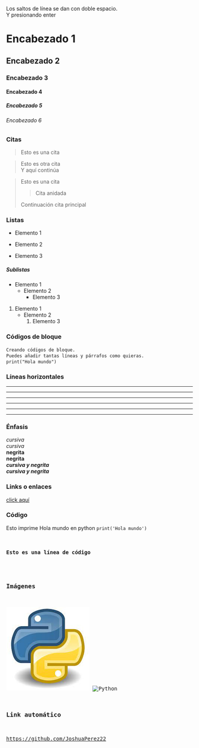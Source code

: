 Los saltos de línea se dan con doble espacio.  
Y presionando enter

# Encabezado 1
## Encabezado 2
### Encabezado 3
#### Encabezado 4
##### Encabezado 5
###### Encabezado 6

### Citas

> Esto es una cita

> Esto es otra cita  
> Y aquí continúa

> Esto es una cita
>
> > Cita anidada  
> 
> Continuación cita principal

### Listas

- Elemento 1
* Elemento 2
+ Elemento 3

##### Sublistas

- Elemento 1
  - Elemento 2
    - Elemento 3

1. Elemento 1
   - Elemento 2
       1. Elemento 3

### Códigos de bloque
~~~
Creando códigos de bloque.
Puedes añadir tantas líneas y párrafos como quieras.
print("Hola mundo")
~~~

### Líneas horizontales

***
* * *
---
- - - 
___
_ _ _

### Énfasis

*cursiva*  
_cursiva_  
**negrita**  
__negrita__  
***cursiva y negrita***  
___cursiva y negrita___    

### Links o enlaces

[click aquí](https://github.com/JoshuaPerez22)

### Código

Esto imprime Hola mundo en python `print('Hola mundo')`

<pre> <h4>Esto es una línea de código</h4 </pre>

### Imágenes

![Python](imagenes/descarga.jpeg "Python")
![Python](https://github.com/JoshuaPerez22/Curso_Git/blob/master/imagenes/descarga.jpeg "Python")

### Link automático

<https://github.com/JoshuaPerez22>

